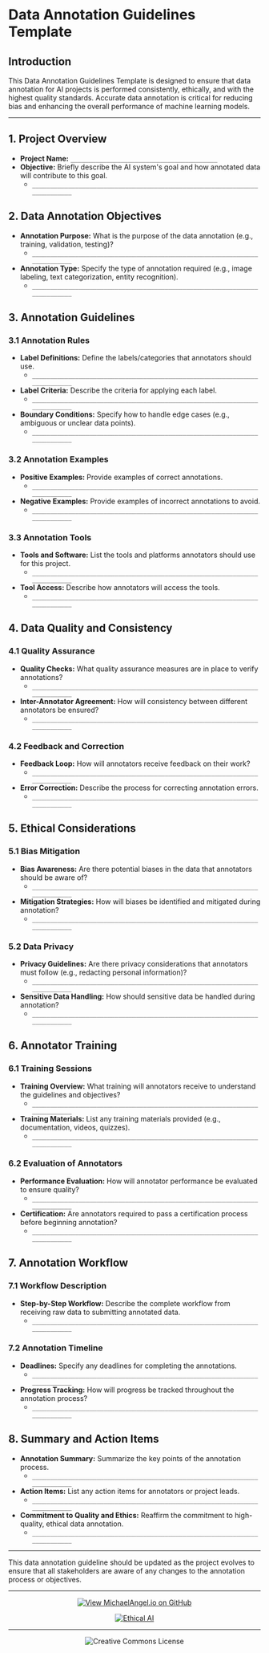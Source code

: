 # Data Annotation Guidelines Template

## Introduction

This Data Annotation Guidelines Template is designed to ensure that data annotation for AI projects is performed consistently, ethically, and with the highest quality standards. Accurate data annotation is critical for reducing bias and enhancing the overall performance of machine learning models.

---

## 1. Project Overview

- **Project Name:** `_________________________________________`
- **Objective:** Briefly describe the AI system's goal and how annotated data will contribute to this goal.
  - `__________________________________________________________________________`

## 2. Data Annotation Objectives

- **Annotation Purpose:** What is the purpose of the data annotation (e.g., training, validation, testing)?
  - `__________________________________________________________________________`
- **Annotation Type:** Specify the type of annotation required (e.g., image labeling, text categorization, entity recognition).
  - `__________________________________________________________________________`

## 3. Annotation Guidelines

### 3.1 Annotation Rules
- **Label Definitions:** Define the labels/categories that annotators should use.
  - `__________________________________________________________________________`
- **Label Criteria:** Describe the criteria for applying each label.
  - `__________________________________________________________________________`
- **Boundary Conditions:** Specify how to handle edge cases (e.g., ambiguous or unclear data points).
  - `__________________________________________________________________________`

### 3.2 Annotation Examples
- **Positive Examples:** Provide examples of correct annotations.
  - `__________________________________________________________________________`
- **Negative Examples:** Provide examples of incorrect annotations to avoid.
  - `__________________________________________________________________________`

### 3.3 Annotation Tools
- **Tools and Software:** List the tools and platforms annotators should use for this project.
  - `__________________________________________________________________________`
- **Tool Access:** Describe how annotators will access the tools.
  - `__________________________________________________________________________`

## 4. Data Quality and Consistency

### 4.1 Quality Assurance
- **Quality Checks:** What quality assurance measures are in place to verify annotations?
  - `__________________________________________________________________________`
- **Inter-Annotator Agreement:** How will consistency between different annotators be ensured?
  - `__________________________________________________________________________`

### 4.2 Feedback and Correction
- **Feedback Loop:** How will annotators receive feedback on their work?
  - `__________________________________________________________________________`
- **Error Correction:** Describe the process for correcting annotation errors.
  - `__________________________________________________________________________`

## 5. Ethical Considerations

### 5.1 Bias Mitigation
- **Bias Awareness:** Are there potential biases in the data that annotators should be aware of?
  - `__________________________________________________________________________`
- **Mitigation Strategies:** How will biases be identified and mitigated during annotation?
  - `__________________________________________________________________________`

### 5.2 Data Privacy
- **Privacy Guidelines:** Are there privacy considerations that annotators must follow (e.g., redacting personal information)?
  - `__________________________________________________________________________`
- **Sensitive Data Handling:** How should sensitive data be handled during annotation?
  - `__________________________________________________________________________`

## 6. Annotator Training

### 6.1 Training Sessions
- **Training Overview:** What training will annotators receive to understand the guidelines and objectives?
  - `__________________________________________________________________________`
- **Training Materials:** List any training materials provided (e.g., documentation, videos, quizzes).
  - `__________________________________________________________________________`

### 6.2 Evaluation of Annotators
- **Performance Evaluation:** How will annotator performance be evaluated to ensure quality?
  - `__________________________________________________________________________`
- **Certification:** Are annotators required to pass a certification process before beginning annotation?
  - `__________________________________________________________________________`

## 7. Annotation Workflow

### 7.1 Workflow Description
- **Step-by-Step Workflow:** Describe the complete workflow from receiving raw data to submitting annotated data.
  - `__________________________________________________________________________`

### 7.2 Annotation Timeline
- **Deadlines:** Specify any deadlines for completing the annotations.
  - `__________________________________________________________________________`
- **Progress Tracking:** How will progress be tracked throughout the annotation process?
  - `__________________________________________________________________________`

## 8. Summary and Action Items

- **Annotation Summary:** Summarize the key points of the annotation process.
  - `__________________________________________________________________________`
- **Action Items:** List any action items for annotators or project leads.
  - `__________________________________________________________________________`
- **Commitment to Quality and Ethics:** Reaffirm the commitment to high-quality, ethical data annotation.
  - `__________________________________________________________________________`

---

This data annotation guideline should be updated as the project evolves to ensure that all stakeholders are aware of any changes to the annotation process or objectives.

<div align="center">

---

[![View MichaelAngel.io on GitHub](https://img.shields.io/badge/GitHub-View%20MichaelAngel.io-blue?logo=github)](https://github.com/M1ck4/MichaelAngel.io)

[![Ethical AI](https://img.shields.io/badge/Ethical%20AI-Priority-orange.svg)](https://github.com/M1ck4/MichaelAngel.io/blob/main/docs/the_codex/AI_Artisians_FAQ.md) 

---

![Creative Commons License](https://img.shields.io/badge/License-CC%20BY--NC--SA%204.0-lightgrey?style=for-the-badge&logo=creative-commons&logoColor=white)
</div>
